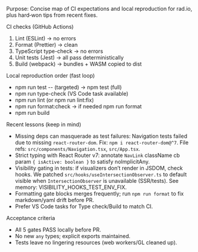 Purpose: Concise map of CI expectations and local reproduction for rad.io, plus hard‑won tips from recent fixes.

CI checks (GitHub Actions)

1. Lint (ESLint) → no errors
2. Format (Prettier) → clean
3. TypeScript type-check → no errors
4. Unit tests (Jest) → all pass deterministically
5. Build (webpack) → bundles + WASM copied to dist

Local reproduction order (fast loop)

- npm run test -- <path> (targeted) → npm test (full)
- npm run type-check (VS Code task available)
- npm run lint (or npm run lint:fix)
- npm run format:check → if needed npm run format
- npm run build

Recent lessons (keep in mind)

- Missing deps can masquerade as test failures: Navigation tests failed due to missing `react-router-dom`. Fix: `npm i react-router-dom@^7`. File refs: `src/components/Navigation.tsx`, `src/App.tsx`.
- Strict typing with React Router v7: annotate `NavLink` className cb param `{ isActive: boolean }` to satisfy noImplicitAny.
- Visibility gating in tests: if visualizers don’t render in JSDOM, check hooks. We patched `src/hooks/useIntersectionObserver.ts` to default visible when `IntersectionObserver` is unavailable (SSR/tests). See memory: VISIBILITY_HOOKS_TEST_ENV_FIX.
- Formatting gate blocks merges frequently; run `npm run format` to fix markdown/yaml drift before PR.
- Prefer VS Code tasks for Type check/Build to match CI.

Acceptance criteria

- All 5 gates PASS locally before PR.
- No new `any` types; explicit exports maintained.
- Tests leave no lingering resources (web workers/GL cleaned up).
